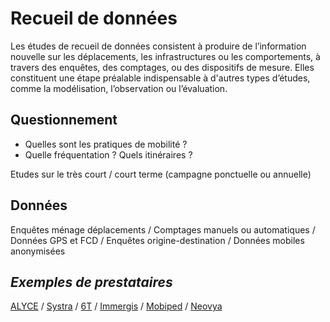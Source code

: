 # Recueil de données
Les études de recueil de données consistent à produire de l’information nouvelle sur les déplacements, les infrastructures ou les comportements, à travers des enquêtes, des comptages, ou des dispositifs de mesure. Elles constituent une étape préalable indispensable à d'autres types d’études, comme la modélisation, l’observation ou l’évaluation.
## Questionnement
- Quelles sont les pratiques de mobilité ?
- Quelle fréquentation ? Quels itinéraires ?

Etudes sur le très court / court terme (campagne ponctuelle ou annuelle)
## Données
Enquêtes ménage déplacements / Comptages manuels ou automatiques / Données GPS et FCD / Enquêtes origine-destination / Données mobiles anonymisées

## _Exemples de prestataires_
[ALYCE](https://www.alyce.fr/) / [Systra](https://www.systra.com/type-market/conseil-et-multimodalite/) / [6T](https://www.6-t.co/nos-references/etudes) / [Immergis](https://immergis.fr/) / [Mobiped](https://www.mobiped.com/) / [Neovya](https://www.neovya.com/fr)
